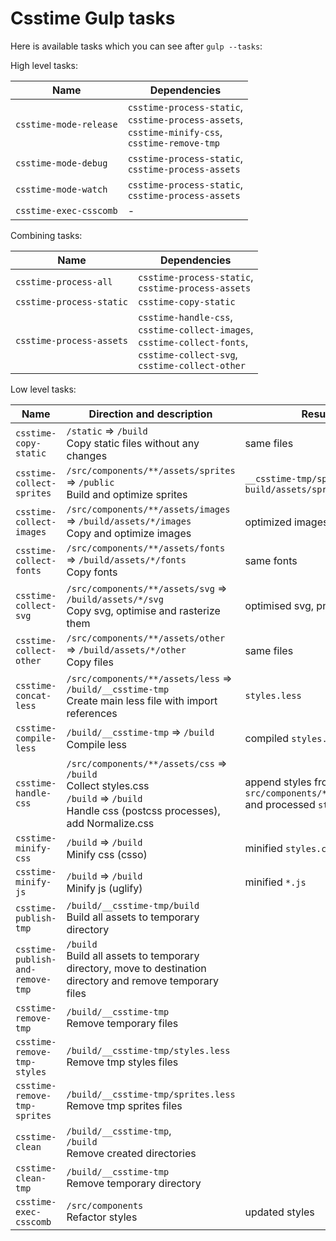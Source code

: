 # Csstime Gulp tasks

Here is available tasks which you can see after `gulp --tasks`:

High level tasks:

| Name						| Dependencies																												|
|---------------------------|---------------------------------------------------------------------------------------------------------------------------|
| `csstime-mode-release`	| `csstime-process-static`,<br>`csstime-process-assets`,<br>`csstime-minify-css`,<br>`csstime-remove-tmp`					|
| `csstime-mode-debug`		| `csstime-process-static`,<br>`csstime-process-assets`																		|
| `csstime-mode-watch`		| `csstime-process-static`,<br>`csstime-process-assets`																		|
| `csstime-exec-csscomb`    | -

Combining tasks:

| Name						| Dependencies																															|
|---------------------------|---------------------------------------------------------------------------------------------------------------------------------------|
| `csstime-process-all` 	| `csstime-process-static`,<br>`csstime-process-assets`																													|
| `csstime-process-static`	| `csstime-copy-static`																													|
| `csstime-process-assets`	| `csstime-handle-css`,<br>`csstime-collect-images`,<br>`csstime-collect-fonts`,<br>`csstime-collect-svg`,<br>`csstime-collect-other`	|

Low level tasks:

| Name						| Direction and description																				| Result																|
|---------------------------|-------------------------------------------------------------------------------------------------------|-----------------------------------------------------------------------|
| `csstime-copy-static`		| `/static` => `/build`<br>Copy static files without any changes								                    | same files															|
| `csstime-collect-sprites`	| `/src/components/**/assets/sprites` => `/public`<br>Build and optimize sprites									| `__csstime-tmp/sprites.less`,<br>`build/assets/sprites.png`			|
| `csstime-collect-images`	| `/src/components/**/assets/images` => `/build/assets/*/images`<br>Copy and optimize images				        | optimized images														|
| `csstime-collect-fonts`	| `/src/components/**/assets/fonts` => `/build/assets/*/fonts`<br>Copy fonts								        | same fonts															|
| `csstime-collect-svg`	    | `/src/components/**/assets/svg` => `/build/assets/*/svg`<br>Copy svg, optimise and rasterize them		            | optimised svg, png fallbacks											|
| `csstime-collect-other`	| `/src/components/**/assets/other` => `/build/assets/*/other`<br>Copy files								        | same files															|
| `csstime-concat-less`		| `/src/components/**/assets/less` => `/build/__csstime-tmp`<br>Create main less file with import references	    | `styles.less`															|
| `csstime-compile-less`	| `/build/__csstime-tmp` => `/build`<br>Compile less											                    | compiled `styles.css`													|
| `csstime-handle-css`		| `/src/components/**/assets/css` => `/build`<br>Collect styles.css<br>`/build` => `/build`<br>Handle css (postcss processes), add Normalize.css	| append styles from `src/components/**/assets/css`<br>and processed `styles.css`	|
| `csstime-minify-css`		| `/build` => `/build`<br>Minify css (csso)												                            | minified `styles.css`													|
| `csstime-minify-js`		| `/build` => `/build`<br>Minify js (uglify)											                            | minified `*.js`														|
| `csstime-publish-tmp`		| `/build/__csstime-tmp/build`<br>Build all assets to temporary directory								            | 																		|
| `csstime-publish-and-remove-tmp`		| `/build`<br>Build all assets to temporary directory, move to destination directory and remove temporary files|																|
| `csstime-remove-tmp`		| `/build/__csstime-tmp`<br>Remove temporary files														            | 																		|
| `csstime-remove-tmp-styles`| `/build/__csstime-tmp/styles.less`<br>Remove tmp styles files			                                        | 																		|
| `csstime-remove-tmp-sprites`| `/build/__csstime-tmp/sprites.less`<br>Remove tmp sprites files	                                                | 																		|
| `csstime-clean`			| `/build/__csstime-tmp`,<br>`/build`<br>Remove created directories							                        | 																		|
| `csstime-clean-tmp`		| `/build/__csstime-tmp`<br>Remove temporary directory          							                        | 																		|
| `csstime-exec-csscomb`	| `/src/components`<br>Refactor styles							    									            | updated styles														|

